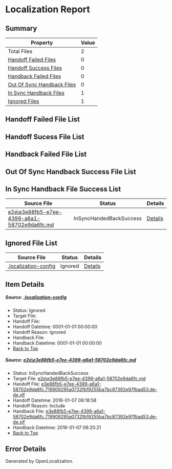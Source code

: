 # <a name='report-top'></a> Localization Report

## Summary
 Property | Value 
 -------- | ----- 
 Total Files | 2
[ Handoff Failed Files ](#handoff-failed-list)| 0
[ Handoff Success Files ](#handoff-success-list)| 0
[ Handback Failed Files ](#handback-failed-list)| 0
[ Out Of Sync Handback Files ](#outofsync-handback-success-list)| 0
[ In Sync Handback Files ](#insync-handback-success-list)| 1
[ Ignored Files ](#ignored-list)| 1

## <a name='handoff-failed-list'></a> Handoff Failed File List

## <a name='handoff-success-list'></a> Handoff Sucess File List

## <a name='handback-failed-list'></a> Handback Failed File List

## <a name='outofsync-handback-success-list'></a> Out Of Sync Handback Success File List

## <a name='insync-handback-success-list'></a> In Sync Handback File Success List
 Source File | Status | Details 
 ----------- | ------ | ------- 
 [e2e\e3e88fb5-e7ee-4399-a6a1-58702e9da6fc.md](https://github.com/OpenLocalizationTest/oltest/blob/bfec66f5283ae88c2f7838a602d90c7e2020d40b/e2e/e3e88fb5-e7ee-4399-a6a1-58702e9da6fc.md) | InSyncHandedBackSuccess | [Details](#5164ac34c520eb739fdda1c398d3262a7cf1ddda1)

## <a name='ignored-list'></a> Ignored File List
 Source File | Status | Details 
 ----------- | ------ | ------- 
 [.localization-config](https://github.com/OpenLocalizationTest/oltest/blob/bfec66f5283ae88c2f7838a602d90c7e2020d40b/.localization-config) | Ignored | [Details](#e4725be8631cbe979bbe0fa8b97cd75f1fd41d4d0)

## Item Details
##### <a name='e4725be8631cbe979bbe0fa8b97cd75f1fd41d4d0'></a> Source: [.localization-config](https://github.com/OpenLocalizationTest/oltest/blob/bfec66f5283ae88c2f7838a602d90c7e2020d40b/.localization-config)
* Status: Ignored
* Target File: 
* Handoff File: 
* Handoff Datetime: 0001-01-01 00:00:00
* Handoff Reason: Ignored
* Handback File: 
* Handback Datetime: 0001-01-01 00:00:00
* [Back to Top](#report-top)

##### <a name='5164ac34c520eb739fdda1c398d3262a7cf1ddda1'></a> Source: [e2e\e3e88fb5-e7ee-4399-a6a1-58702e9da6fc.md](https://github.com/OpenLocalizationTest/oltest/blob/bfec66f5283ae88c2f7838a602d90c7e2020d40b/e2e/e3e88fb5-e7ee-4399-a6a1-58702e9da6fc.md)
* Status: InSyncHandedBackSuccess
* Target File: [e2e\e3e88fb5-e7ee-4399-a6a1-58702e9da6fc.md](https://github.com/OpenLocalizationTestOrg/oltest.de-de/blob/f05b17c498f0b5a2b50764411be82342051121bb/e2e/e3e88fb5-e7ee-4399-a6a1-58702e9da6fc.md)
* Handoff File: [e3e88fb5-e7ee-4399-a6a1-58702e9da6fc.719909295a0732fb19255ba7bc87392e97fbad53.de-de.xlf](https://github.com/OpenLocalizationTestOrg/olhandoff/blob/a8852435fb677af03b9e78e13a482bcf5f056f0c/ol-handoff/OpenLocalizationTestOrg/oltest.de-de/yufeih/e3e88fb5-e7ee-4399-a6a1-58702e9da6fc.719909295a0732fb19255ba7bc87392e97fbad53.de-de.xlf)
* Handoff Datetime: 2016-01-07 08:18:58
* Handoff Reason: Include
* Handback File: [e3e88fb5-e7ee-4399-a6a1-58702e9da6fc.719909295a0732fb19255ba7bc87392e97fbad53.de-de.xlf](https://github.com/OpenLocalizationTestOrg/olhandback/blob/35d8dbdfb4a17510dc9f46b041f1a620d8765dee/ol-handback/OpenLocalizationTestOrg/oltest.de-de/yufeih/e3e88fb5-e7ee-4399-a6a1-58702e9da6fc.719909295a0732fb19255ba7bc87392e97fbad53.de-de.xlf)
* Handback Datetime: 2016-01-07 08:20:21
* [Back to Top](#report-top)


## Error Details

Generated by OpenLocalization.
